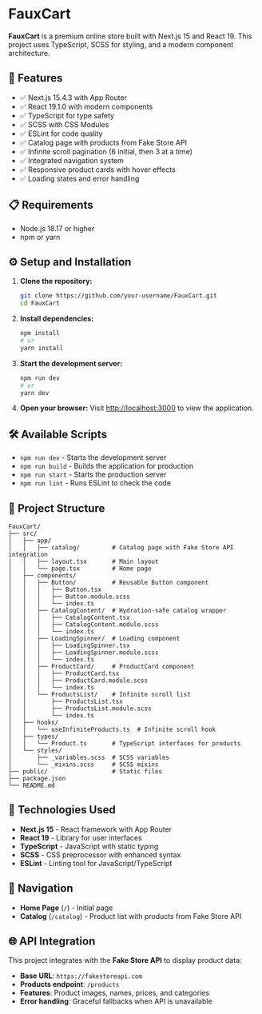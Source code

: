 # FauxCart

**FauxCart** is a premium online store built with Next.js 15 and React 19. This project uses TypeScript, SCSS for styling, and a modern component architecture.

## 🚀 Features

- ✅ Next.js 15.4.3 with App Router
- ✅ React 19.1.0 with modern components
- ✅ TypeScript for type safety
- ✅ SCSS with CSS Modules
- ✅ ESLint for code quality
- ✅ Catalog page with products from Fake Store API
- ✅ Infinite scroll pagination (6 initial, then 3 at a time)
- ✅ Integrated navigation system
- ✅ Responsive product cards with hover effects
- ✅ Loading states and error handling

## 📋 Requirements

- Node.js 18.17 or higher
- npm or yarn

## ⚙️ Setup and Installation

1. **Clone the repository:**
   ```bash
   git clone https://github.com/your-username/FauxCart.git
   cd FauxCart
   ```

2. **Install dependencies:**
   ```bash
   npm install
   # or
   yarn install
   ```

3. **Start the development server:**
   ```bash
   npm run dev
   # or
   yarn dev
   ```

4. **Open your browser:**
   Visit [http://localhost:3000](http://localhost:3000) to view the application.

## 🛠️ Available Scripts

- `npm run dev` - Starts the development server
- `npm run build` - Builds the application for production
- `npm run start` - Starts the production server
- `npm run lint` - Runs ESLint to check the code

## 📁 Project Structure

```
FauxCart/
├── src/
│   ├── app/
│   │   ├── catalog/         # Catalog page with Fake Store API integration
│   │   ├── layout.tsx       # Main layout
│   │   └── page.tsx         # Home page
│   ├── components/
│   │   ├── Button/          # Reusable Button component
│   │   │   ├── Button.tsx
│   │   │   ├── Button.module.scss
│   │   │   └── index.ts
│   │   ├── CatalogContent/  # Hydration-safe catalog wrapper
│   │   │   ├── CatalogContent.tsx
│   │   │   ├── CatalogContent.module.scss
│   │   │   └── index.ts
│   │   ├── LoadingSpinner/  # Loading component
│   │   │   ├── LoadingSpinner.tsx
│   │   │   ├── LoadingSpinner.module.scss
│   │   │   └── index.ts
│   │   ├── ProductCard/     # ProductCard component
│   │   │   ├── ProductCard.tsx
│   │   │   ├── ProductCard.module.scss
│   │   │   └── index.ts
│   │   └── ProductsList/    # Infinite scroll list
│   │       ├── ProductsList.tsx
│   │       ├── ProductsList.module.scss
│   │       └── index.ts
│   ├── hooks/
│   │   └── useInfiniteProducts.ts  # Infinite scroll hook
│   ├── types/
│   │   └── Product.ts       # TypeScript interfaces for products
│   └── styles/
│       ├── _variables.scss  # SCSS variables
│       └── _mixins.scss     # SCSS mixins
├── public/                  # Static files
├── package.json
└── README.md
```

## 🎨 Technologies Used

- **Next.js 15** - React framework with App Router
- **React 19** - Library for user interfaces
- **TypeScript** - JavaScript with static typing
- **SCSS** - CSS preprocessor with enhanced syntax
- **ESLint** - Linting tool for JavaScript/TypeScript

## 🔗 Navigation

- **Home Page** (`/`) - Initial page
- **Catalog** (`/catalog`) - Product list with products from Fake Store API

## 🌐 API Integration

This project integrates with the **Fake Store API** to display product data:
- **Base URL**: `https://fakestoreapi.com`
- **Products endpoint**: `/products`
- **Features**: Product images, names, prices, and categories
- **Error handling**: Graceful fallbacks when API is unavailable
